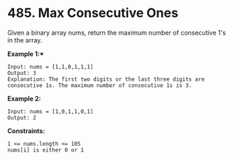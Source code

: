 # 485. Max Consecutive Ones

Given a binary array nums, return the maximum number of consecutive 1's in the array.

**Example 1:\***

```
Input: nums = [1,1,0,1,1,1]
Output: 3
Explanation: The first two digits or the last three digits are consecutive 1s. The maximum number of consecutive 1s is 3.
```

**Example 2:**

```
Input: nums = [1,0,1,1,0,1]
Output: 2
```

**Constraints:**

```
1 <= nums.length <= 105
nums[i] is either 0 or 1
```
